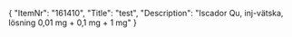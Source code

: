 {
  "ItemNr": "161410",
  "Title": "test",
  "Description": "Iscador Qu, inj-vätska, lösning 0,01 mg + 0,1 mg + 1 mg"
}